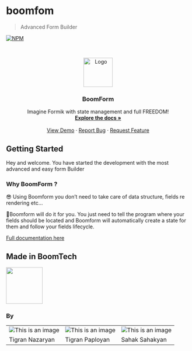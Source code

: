 # boomfom

> Advanced Form Builder

[![NPM](https://img.shields.io/npm/v/boomform.svg)](https://www.npmjs.com/package/boomform)

<!-- PROJECT LOGO -->
<br />
<p align="center">
  <a href="https://form.boomform.com/">
    <img src="https://cdn.boomte.ch/form/images/logo.png" alt="Logo" width="80" height="80">
  </a>

  <h3 align="center">BoomForm</h3>

  <p align="center">
    Imagine Formik with state management and full FREEDOM!
    <br />
    <a href="https://form.boomform.com/"><strong>Explore the docs »</strong></a>
    <br />
    <br />
    <a href="https://github.com/BoomTech-LLC/BoomForm-Package">View Demo</a>
    ·
    <a href="https://github.com/BoomTech-LLC/BoomForm-Package/issues">Report Bug</a>
    ·
    <a href="https://github.com/BoomTech-LLC/BoomForm-Package/issues">Request Feature</a>
  </p>
</p>




## Getting Started
Hey and welcome. You have started the development with the most advanced and easy form Builder

### Why BoomForm ?
😎 Using Boomform you don’t need to take care of data structure, fields re rendering etc… 

🚀Boomform will do it for you. You just need to tell the program where your fields should be located and Boomform will automatically create a state for them and follow your fields lifecycle.

[Full documentation here](https://form.boomform.com/)

## Made in BoomTech 

<img src="https://cdn.boomte.ch/images/boomtechdeveloper/logo.svg" height="100">

### By

||||
| ------------- | ------------- | ------------- |
| ![This is an image](https://cdn.boomte.ch/images/TikoN.png?x=1)  | ![This is an image](https://cdn.boomte.ch/images/TikoP.png?x=1)  | ![This is an image](https://cdn.boomte.ch/images/SahakS.png?x=2)  |
| Tigran Nazaryan  | Tigran Paployan  | Sahak Sahakyan |
